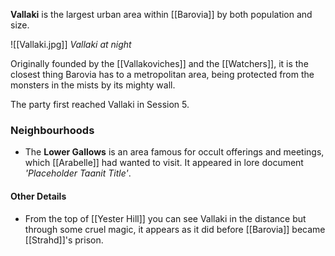 **Vallaki** is the largest urban area within [[Barovia]] by both population and size.

![[Vallaki.jpg]]
*Vallaki at night*

Originally founded by the [[Vallakoviches]] and the [[Watchers]], it is the closest thing Barovia has to a metropolitan area, being protected from the monsters in the mists by its mighty wall.

The party first reached Vallaki in Session 5.

### Neighbourhoods
- The **Lower Gallows** is an area famous for occult offerings and meetings, which [[Arabelle]] had wanted to visit. It appeared in lore document *'Placeholder Taanit Title'*.

#### Other Details
- From the top of [[Yester Hill]] you can see Vallaki in the distance but through some cruel magic, it appears as it did before [[Barovia]] became [[Strahd]]'s prison.